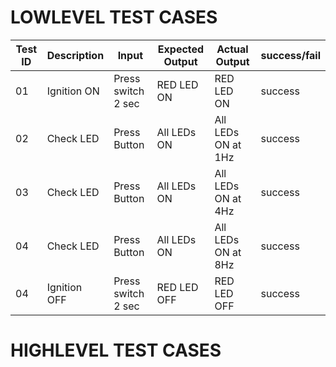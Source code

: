 # LOWLEVEL TEST CASES

<html>
<body>
<!--StartFragment-->

Test ID  | Description | Input | Expected Output | Actual Output | success/fail
-- | -- | -- | -- | -- | --
01 | Ignition ON  | Press switch 2 sec | RED LED ON | RED LED ON | success
02 | Check LED | Press Button | All LEDs ON | All LEDs ON at 1Hz | success
03 | Check LED|  Press Button | All LEDs ON | All LEDs ON at 4Hz | success
04 | Check LED |  Press Button | All LEDs ON | All LEDs ON at 8Hz | success
04 | Ignition OFF | Press switch 2 sec | RED LED OFF | RED LED OFF | success

<!--EndFragment-->
</body>
</html>


# HIGHLEVEL TEST CASES 
